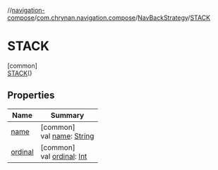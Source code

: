 //[navigation-compose](../../../../index.md)/[com.chrynan.navigation.compose](../../index.md)/[NavBackStrategy](../index.md)/[STACK](index.md)

# STACK

[common]\
[STACK](index.md)()

## Properties

| Name | Summary |
|---|---|
| [name](../-e-v-e-n-t/index.md#-372974862%2FProperties%2F-1093353005) | [common]<br>val [name](../-e-v-e-n-t/index.md#-372974862%2FProperties%2F-1093353005): [String](https://kotlinlang.org/api/latest/jvm/stdlib/kotlin/-string/index.html) |
| [ordinal](../-e-v-e-n-t/index.md#-739389684%2FProperties%2F-1093353005) | [common]<br>val [ordinal](../-e-v-e-n-t/index.md#-739389684%2FProperties%2F-1093353005): [Int](https://kotlinlang.org/api/latest/jvm/stdlib/kotlin/-int/index.html) |
